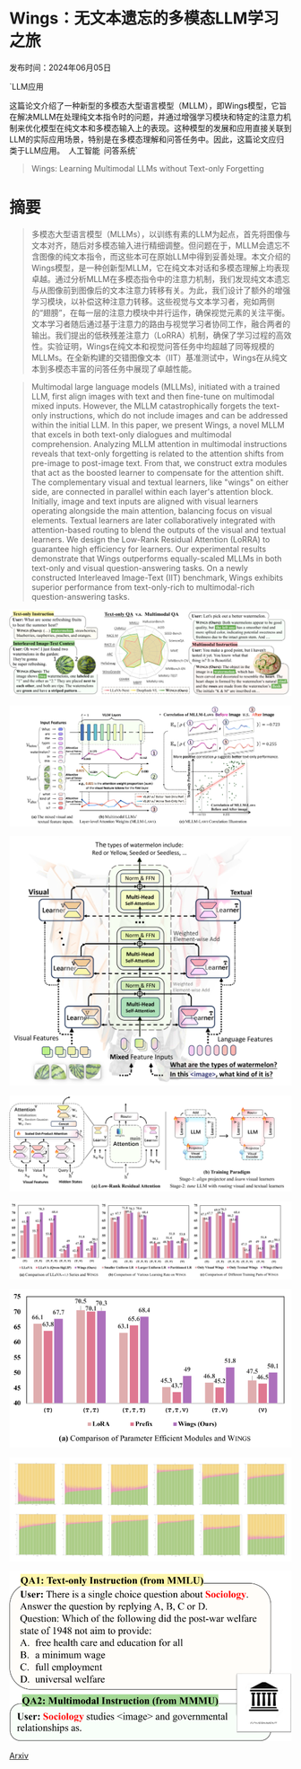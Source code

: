 # Wings：无文本遗忘的多模态LLM学习之旅

发布时间：2024年06月05日

`LLM应用

这篇论文介绍了一种新型的多模态大型语言模型（MLLM），即Wings模型，它旨在解决MLLM在处理纯文本指令时的问题，并通过增强学习模块和特定的注意力机制来优化模型在纯文本和多模态输入上的表现。这种模型的发展和应用直接关联到LLM的实际应用场景，特别是在多模态理解和问答任务中。因此，这篇论文应归类于LLM应用。` `人工智能` `问答系统`

> Wings: Learning Multimodal LLMs without Text-only Forgetting

# 摘要

> 多模态大型语言模型（MLLMs），以训练有素的LLM为起点，首先将图像与文本对齐，随后对多模态输入进行精细调整。但问题在于，MLLM会遗忘不含图像的纯文本指令，而这些本可在原始LLM中得到妥善处理。本文介绍的Wings模型，是一种创新型MLLM，它在纯文本对话和多模态理解上均表现卓越。通过分析MLLM在多模态指令中的注意力机制，我们发现纯文本遗忘与从图像前到图像后的文本注意力转移有关。为此，我们设计了额外的增强学习模块，以补偿这种注意力转移。这些视觉与文本学习者，宛如两侧的“翅膀”，在每一层的注意力模块中并行运作，确保视觉元素的关注平衡。文本学习者随后通过基于注意力的路由与视觉学习者协同工作，融合两者的输出。我们提出的低秩残差注意力（LoRRA）机制，确保了学习过程的高效性。实验证明，Wings在纯文本和视觉问答任务中均超越了同等规模的MLLMs。在全新构建的交错图像文本（IIT）基准测试中，Wings在从纯文本到多模态丰富的问答任务中展现了卓越性能。

> Multimodal large language models (MLLMs), initiated with a trained LLM, first align images with text and then fine-tune on multimodal mixed inputs. However, the MLLM catastrophically forgets the text-only instructions, which do not include images and can be addressed within the initial LLM. In this paper, we present Wings, a novel MLLM that excels in both text-only dialogues and multimodal comprehension. Analyzing MLLM attention in multimodal instructions reveals that text-only forgetting is related to the attention shifts from pre-image to post-image text. From that, we construct extra modules that act as the boosted learner to compensate for the attention shift. The complementary visual and textual learners, like "wings" on either side, are connected in parallel within each layer's attention block. Initially, image and text inputs are aligned with visual learners operating alongside the main attention, balancing focus on visual elements. Textual learners are later collaboratively integrated with attention-based routing to blend the outputs of the visual and textual learners. We design the Low-Rank Residual Attention (LoRRA) to guarantee high efficiency for learners. Our experimental results demonstrate that Wings outperforms equally-scaled MLLMs in both text-only and visual question-answering tasks. On a newly constructed Interleaved Image-Text (IIT) benchmark, Wings exhibits superior performance from text-only-rich to multimodal-rich question-answering tasks.

![Wings：无文本遗忘的多模态LLM学习之旅](../../../paper_images/2406.03496/x1.png)

![Wings：无文本遗忘的多模态LLM学习之旅](../../../paper_images/2406.03496/x2.png)

![Wings：无文本遗忘的多模态LLM学习之旅](../../../paper_images/2406.03496/x3.png)

![Wings：无文本遗忘的多模态LLM学习之旅](../../../paper_images/2406.03496/x4.png)

![Wings：无文本遗忘的多模态LLM学习之旅](../../../paper_images/2406.03496/x5.png)

![Wings：无文本遗忘的多模态LLM学习之旅](../../../paper_images/2406.03496/x6.png)

![Wings：无文本遗忘的多模态LLM学习之旅](../../../paper_images/2406.03496/x7.png)

![Wings：无文本遗忘的多模态LLM学习之旅](../../../paper_images/2406.03496/x8.png)

[Arxiv](https://arxiv.org/abs/2406.03496)